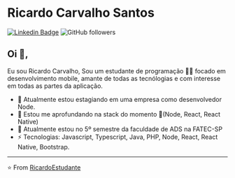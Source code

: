 # Ricardo Carvalho Santos
[![Linkedin Badge](https://img.shields.io/badge/-Ricardo-blue?style=flat-square&logo=Linkedin&logoColor=white&link=https://www.linkedin.com/in/ricardo-carvalho-ba865a123/)](https://www.linkedin.com/in/ricardo-carvalho-ba865a123/) 
<img alt="GitHub followers" src="https://img.shields.io/github/followers/RicardoEstudante?label=Follow&style=social">

## Oi 👋, 
Eu sou Ricardo Carvalho, Sou um estudante de programação 👨‍💻 focado em desenvolvimento mobile, amante de todas as tecnólogias e com interesse em todas as partes da aplicação. 

- 🔭 Atualmente estou estagiando em uma empresa como desenvolvedor Node.
- :book: Estou me aprofundando na stack do momento :rocket:(Node, React, React Native)
- 💬 Atualmente estou no 5º semestre da faculdade de ADS na FATEC-SP
- ⚡ Tecnologias: Javascript, Typescript, Java, PHP, Node, React, React Native, Bootstrap.

---
⭐️ From [RicardoEstudante](https://github.com/RicardoEstudante)
